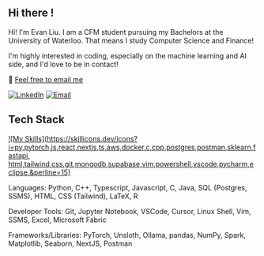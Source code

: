 ## Hi there !

Hi! I'm Evan Liu. I am a CFM student pursuing my Bachelors at the University of Waterloo. That means I study Computer Science and Finance! 

I'm highly interested in coding, especially on the machine learning and AI side, and I'd love to be in contact!

 📧 [Feel free to email me](mailto:your-email@example.com)

[![LinkedIn](https://img.shields.io/badge/LinkedIn-black?logo=linkedin&logoColor=white&style=for-the-badge)](https://linkedin.com/in/evanyxliu)
[![Email](https://img.shields.io/badge/Email-black?style=for-the-badge&logo=gmail&logoColor=white)](mailto:e246liu@uwaterloo.ca)

## Tech Stack

[![My Skills](https://skillicons.dev/icons?i=py,pytorch,js,react,nextjs,ts,aws,docker,c,cpp,postgres,postman,sklearn,fastapi, html,tailwind,css,git,mongodb,supabase,vim,powershell,vscode,pycharm,eclipse,&perline=15)](https://skillicons.dev)

 Languages: Python, C++, Typescript, Javascript, C, Java, SQL (Postgres, SSMS), HTML, CSS (Tailwind), LaTeX, R <br/>

 Developer Tools: Git, Jupyter Notebook, VSCode, Cursor, Linux Shell, Vim, SSMS, Excel, Microsoft Fabric <br/>

 Frameworks/Libraries: PyTorch, Unsloth, Ollama, pandas, NumPy, Spark, Matplotlib, Seaborn, NextJS, Postman <br/>
 
<!--
**EYXLiu/EYXLiu** is a ✨ _special_ ✨ repository because its `README.md` (this file) appears on your GitHub profile.

Here are some ideas to get you started:

- 🔭 I’m currently working on ...
- 🌱 I’m currently learning ...
- 👯 I’m looking to collaborate on ...
- 🤔 I’m looking for help with ...
- 💬 Ask me about ...
- 📫 How to reach me: ...
- 😄 Pronouns: ...
- ⚡ Fun fact: ...
-->
